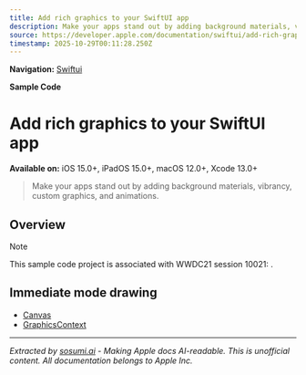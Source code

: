 ```yaml
---
title: Add rich graphics to your SwiftUI app
description: Make your apps stand out by adding background materials, vibrancy, custom graphics, and animations.
source: https://developer.apple.com/documentation/swiftui/add-rich-graphics-to-your-swiftui-app
timestamp: 2025-10-29T00:11:28.250Z
---
```


**Navigation:** [Swiftui](/documentation/swiftui)

**Sample Code**

# Add rich graphics to your SwiftUI app

**Available on:** iOS 15.0+, iPadOS 15.0+, macOS 12.0+, Xcode 13.0+

> Make your apps stand out by adding background materials, vibrancy, custom graphics, and animations.

## Overview

> [!NOTE]
> This sample code project is associated with WWDC21 session 10021: [](https://developer.apple.com/wwdc21/10021/).

## Immediate mode drawing

- [Canvas](/documentation/swiftui/canvas)
- [GraphicsContext](/documentation/swiftui/graphicscontext)

---

*Extracted by [sosumi.ai](https://sosumi.ai) - Making Apple docs AI-readable.*
*This is unofficial content. All documentation belongs to Apple Inc.*
